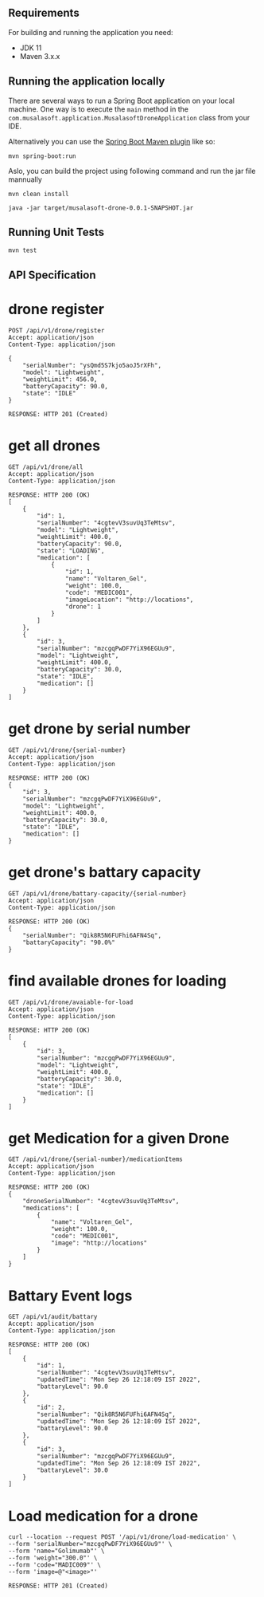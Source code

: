 
## Requirements

For building and running the application you need:

- JDK 11
- Maven 3.x.x

## Running the application locally

There are several ways to run a Spring Boot application on your local machine. One way is to execute the `main` method in the `com.musalasoft.application.MusalasoftDroneApplication` class from your IDE.

Alternatively you can use the [Spring Boot Maven plugin](https://docs.spring.io/spring-boot/docs/current/reference/html/build-tool-plugins-maven-plugin.html) like so:

```shell
mvn spring-boot:run
```
Aslo, you can build the project using following command and run the jar file mannually

```shell
mvn clean install
```

```shell
java -jar target/musalasoft-drone-0.0.1-SNAPSHOT.jar
```

## Running Unit Tests

```
mvn test
```

## API Specification

# drone register

```
POST /api/v1/drone/register
Accept: application/json
Content-Type: application/json

{
    "serialNumber": "ysQmd5S7kjo5aoJ5rXFh",
    "model": "Lightweight",
    "weightLimit": 456.0,
    "batteryCapacity": 90.0,
    "state": "IDLE"
}

RESPONSE: HTTP 201 (Created)
```

# get all drones

```
GET /api/v1/drone/all
Accept: application/json
Content-Type: application/json

RESPONSE: HTTP 200 (OK)
[
    {
        "id": 1,
        "serialNumber": "4cgtevV3suvUq3TeMtsv",
        "model": "Lightweight",
        "weightLimit": 400.0,
        "batteryCapacity": 90.0,
        "state": "LOADING",
        "medication": [
            {
                "id": 1,
                "name": "Voltaren_Gel",
                "weight": 100.0,
                "code": "MEDIC001",
                "imageLocation": "http://locations",
                "drone": 1
            }
        ]
    },
    {
        "id": 3,
        "serialNumber": "mzcgqPwDF7YiX96EGUu9",
        "model": "Lightweight",
        "weightLimit": 400.0,
        "batteryCapacity": 30.0,
        "state": "IDLE",
        "medication": []
    }
]
```

# get drone by serial number 

```
GET /api/v1/drone/{serial-number}
Accept: application/json
Content-Type: application/json

RESPONSE: HTTP 200 (OK)
{
    "id": 3,
    "serialNumber": "mzcgqPwDF7YiX96EGUu9",
    "model": "Lightweight",
    "weightLimit": 400.0,
    "batteryCapacity": 30.0,
    "state": "IDLE",
    "medication": []
}
```

# get drone's battary capacity

```
GET /api/v1/drone/battary-capacity/{serial-number}
Accept: application/json
Content-Type: application/json

RESPONSE: HTTP 200 (OK)
{
    "serialNumber": "Qik8R5N6FUFhi6AFN4Sq",
    "battaryCapacity": "90.0%"
}
```

# find available drones for loading

```
GET /api/v1/drone/avaiable-for-load
Accept: application/json
Content-Type: application/json

RESPONSE: HTTP 200 (OK)
[
    {
        "id": 3,
        "serialNumber": "mzcgqPwDF7YiX96EGUu9",
        "model": "Lightweight",
        "weightLimit": 400.0,
        "batteryCapacity": 30.0,
        "state": "IDLE",
        "medication": []
    }
]
```

# get Medication for a given Drone

```
GET /api/v1/drone/{serial-number}/medicationItems
Accept: application/json
Content-Type: application/json

RESPONSE: HTTP 200 (OK)
{
    "droneSerialNumber": "4cgtevV3suvUq3TeMtsv",
    "medications": [
        {
            "name": "Voltaren_Gel",
            "weight": 100.0,
            "code": "MEDIC001",
            "image": "http://locations"
        }
    ]
}
```

# Battary Event logs

```
GET /api/v1/audit/battary
Accept: application/json
Content-Type: application/json

RESPONSE: HTTP 200 (OK)
[
    {
        "id": 1,
        "serialNumber": "4cgtevV3suvUq3TeMtsv",
        "updatedTime": "Mon Sep 26 12:18:09 IST 2022",
        "battaryLevel": 90.0
    },
    {
        "id": 2,
        "serialNumber": "Qik8R5N6FUFhi6AFN4Sq",
        "updatedTime": "Mon Sep 26 12:18:09 IST 2022",
        "battaryLevel": 90.0
    },
    {
        "id": 3,
        "serialNumber": "mzcgqPwDF7YiX96EGUu9",
        "updatedTime": "Mon Sep 26 12:18:09 IST 2022",
        "battaryLevel": 30.0
    }
]
```

# Load medication for a drone

```
curl --location --request POST '/api/v1/drone/load-medication' \
--form 'serialNumber="mzcgqPwDF7YiX96EGUu9"' \
--form 'name="Golimumab"' \
--form 'weight="300.0"' \
--form 'code="MADIC009"' \
--form 'image=@"<image>"'

RESPONSE: HTTP 201 (Created)
```
